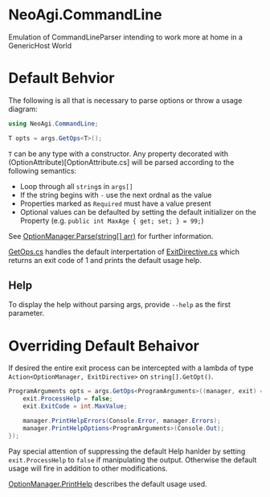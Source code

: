 NeoAgi.CommandLine
==================

Emulation of CommandLineParser intending to work more at home in a GenericHost World

Default Behvior
===============

The following is all that is necessary to parse options or throw a usage diagram:

```csharp
using NeoAgi.CommandLine;

T opts = args.GetOps<T>();
```

`T` can be any type with a constructor.  Any property decorated with (OptionAttribute)[OptionAttribute.cs] will be parsed according to the following semantics:

* Loop through all `string`s in `args[]`
* If the string begins with `-` use the next ordnal as the value
* Properties marked as `Required` must have a value present
* Optional values can be defaulted by setting the default initializer on the Property (e.g. `public int MaxAge { get; set; } = 99;`)

See [OptionManager.Parse(string[] arr)](NeoAgi.CommandLine/OptionManager.cs#L17) for further information.

[GetOps.cs](NeoAgi.CommandLine/GetOps.cs) handles the default interpertation of [ExitDirective.cs](NeoAgi.CommandLine/ExitDirective.cs) which returns an exit code of 1 and prints the default usage help.

Help
----

To display the help without parsing args, provide `--help` as the first parameter.  

Overriding Default Behaivor
===========================

If desired the entire exit process can be intercepted with a lambda of type `Action<OptionManager, ExitDirective>` on `string[].GetOpt()`.  

```csharp
ProgramArguments opts = args.GetOps<ProgramArguments>((manager, exit) => {
    exit.ProcessHelp = false;
    exit.ExitCode = int.MaxValue;

    manager.PrintHelpErrors(Console.Error, manager.Errors);
    manager.PrintHelpOptions<ProgramArguments>(Console.Out);
});
```

Pay special attention of suppressing the default Help hanlder by setting `exit.ProcessHelp` to `false` if manipulating the output.  Otherwise the default usage will fire in addition to other modifications.  

[OptionManager.PrintHelp<T>](NeoAgi.CommandLine/OptionManager.cs#L67) describes the default usage used.